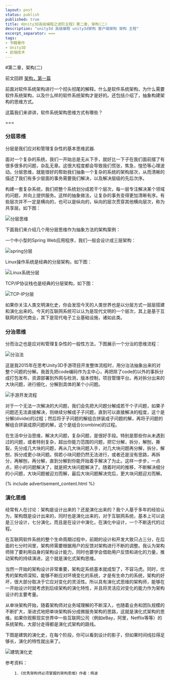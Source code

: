 ```yaml
---
layout: post
status: publish
published: true
title: 《Unity3D高级编程之进阶主程》第二章，架构(二)
description: "unity3d 高级编程 unity3d架构 客户端架构 架构 主程"
excerpt_separator: ===
tags:
- 书籍著作
- Unity3D
- 前端技术
---
```


#第二章，架构(二)

前文回顾 [架构，第一篇](http://www.luzexi.com/%E7%89%88%E6%9D%83%E8%91%97%E4%BD%9C/unity3d/%E5%89%8D%E7%AB%AF%E6%8A%80%E6%9C%AF/2018/07/18/Unity3D%E9%AB%98%E7%BA%A7%E7%BC%96%E7%A8%8B%E4%B9%8B%E8%BF%9B%E9%98%B6%E4%B8%BB%E7%A8%8B-%E6%9E%B6%E6%9E%841.html)

前面对软件系统架构进行一个彻头彻尾的解释。什么是软件系统架构，为什么需要软件系统架构，以及什么样的软件系统架构才是好的。还包括介绍了，抽象构建架构的思维方式。

这篇我们来讲讲，软件系统架构思维方式有哪些？

===

### 分层思维

分层是我们应对和管理复杂性的基本思维武器.

面对一个复杂的系统，我们一开始总是无从下手，就好比一下子在我们面前摆了有很多很多的问题，杂乱无章。这很大程度都会导致我们慌张，焦急，惶恐等心理波动。分层思维，就能很好的帮助我们抽象一个复杂的系统的架构层次，从而清晰的描述了我们有多少层面的事务需要我们解决，以及解决层级的先后次序。

构建一套复杂系统，我们把整个系统划分成若干个层次，每一层专注解决某个领域的问题，并向上提供服务。这样的抽象做法，让复杂的事务变得更加清晰有序。有些层次并不一定是横向的，也可以是纵向的，纵向的层次贯穿其他横向层次，称为共享层。如下图：

![分层思维](/assets/book/2/layer-solution.png)

下面我们来介绍几个用分层思维作为抽象方法的架构案例：

一个中小型的Spring Web应用程序，我们一般会设计成三层架构：

![spring分层](/assets/book/2/spring-java-layer.png)

Linux操作系统是经典的分层架构，如下图：

![Linux系统分层](/assets/book/2/linux-layer.png)

TCP/IP协议栈也是经典的分层架构，如下图：

![TCP-IP分层](/assets/book/2/tcp-ip-protocol-layer.gif)

如果你关注人类文明演化史，你会发现今天的人类世界也是以分层方式一层层搭建和演化出来的。今天的互联网系统可以认为是现代文明的一个层次，其上是基于互联网的现代商业，其下是现代电子工业基础设施，诸如此类。

### 分治思维

分而治之也是应对和管理复杂性的一般性方法，下图展示一个分治的思维流程：

![分治法](/assets/book/2/divide.png)

这是我2015年在思考Unity3D手游项目开发整体流程时，用分治法抽象出来的对整个问题的分解。我首先把code编码作为主中心，再把除了code的以外的事拆分成打包发布，资源部署到外网与检测，版本控制，项目管理平台。再对拆分出来的大块问题，进行细化，分解到具体的某个小问题。

![手游开发流程](/assets/uploads/2015/03/%E5%AE%A2%E6%88%B7%E7%AB%AF%E7%8E%AF%E5%A2%83%E5%B8%83%E5%B1%80.jpg)

对于一个无法一次解决的大问题，我们会先把大问题分解成若干个子问题，如果子问题还无法直接解决，则继续分解成子子问题，直到可以直接解决的程度，这个是分解(divide)的过程；然后将子子问题的解组合拼装成子问题的解，再将子问题的解组合拼装成原问题的解，这个是组合(combine)的过程。

在生活中分治思维，解决大问题，复杂问题，是很好手段。特别是那些你从未遇到过的问题，或者特别复杂，超出你能力范围的问题，把它分解，拆分，解刨，撕裂，先分成几大块的问题，再从几大块问题入手，对几大块问题再分解，拆分，解刨，拆分成更小块问题。倘若小块问题仍然无法进行，或者还是没有思路，再拆分，再解刨，再分解，直到分解到你能开始着手解决了为止。这样一步步，一点点，把小的问题解决了，就是把大块问题解决了。随着时间的推移，不断解决细分的小问题，大块问题被迎刃而解，最后大块问题解决完后，更大块问题迎刃而解。

{% include advertisement_content.html %}

### 演化思维

经常有人在讨论：架构是设计出来的？还是演化出来的？我个人基于多年的经验认为，架构既是设计出来的，同时也是演化出来的，对于互联网系统，基本上可以说是三分设计，七分演化，而且是在设计中演化，在演化中设计，一个不断迭代的过程。

在互联网软件系统的整个生命周期过程中，前期的设计和开发大致只占三分，在后面的七分时间里，架构师需要根据用户的反馈对架构进行不断的调整。我认为架构师除了要利用自身的架构设计能力，同时也要学会借助用户反馈和进化的力量，推动架构的持续演进，这个就是演化式架构思维。

当然一开始的架构设计非常重要，架构定系统基本就成型了，不容马虎。同时，优秀的架构师深知，能够不断应对环境变化的系统，才是有生命力的系统，架构的好坏，很大部分取决于它应对变化的灵活性。所以具有演化式思维的架构师，能够在一开始设计时就考虑到后续架构的演化特性，并且将灵活应对变化的能力作为架构设计的主要考量。

从单块架构开始，随着架构师对业务域理解的不断深入，也随着业务和团队规模的不断扩大，渐进式地把单块架构拆分成微服务架构的思路，这就是演化式架构的思维。如果你观察现实世界中一些互联网公司（例如eBay，阿里，Netflix等等）的系统架构，大部分走得都是演化式架构的路线。

下图是建筑的演化史，在每个阶段，你可以看到设计的影子，但如果时间线拉得足够长，演化的特性就出来了。

![建筑演化史](/assets/book/2/building-archiecture.png)

参考资料：

		1.《优秀架构师必须掌握的架构思维》作者：杨波
